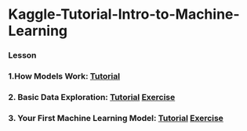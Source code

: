 # Kaggle-Tutorial-Intro-to-Machine-Learning

### Lesson

### 1.How Models Work: [Tutorial](https://github.com/SANGJUN12-KIM/Kaggle-Tutorial-Intro-to-Machine-Learning/blob/main/HowModelsWork.md)

### 2. Basic Data Exploration: [Tutorial](https://github.com/SANGJUN12-KIM/Kaggle-Tutorial-Intro-to-Machine-Learning/blob/main/BasicDataExploration.md) [Exercise](https://github.com/SANGJUN12-KIM/Kaggle-Tutorial-Intro-to-Machine-Learning/blob/main/exercise_explore_your_data.ipynb)

### 3. Your First Machine Learning Model: [Tutorial](https://github.com/SANGJUN12-KIM/Kaggle-Tutorial-Intro-to-Machine-Learning/blob/main/YourFirstMachineLearningModel.md)   [Exercise](https://github.com/SANGJUN12-KIM/Kaggle-Tutorial-Intro-to-Machine-Learning/blob/main/exercise-your-first-machine-learning-model.ipynb)

